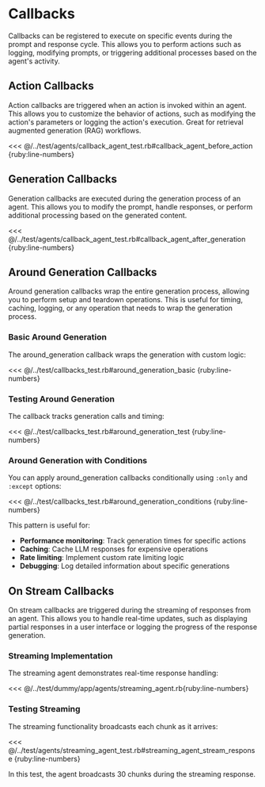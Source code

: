 # Callbacks

Callbacks can be registered to execute on specific events during the prompt and response cycle. This allows you to perform actions such as logging, modifying prompts, or triggering additional processes based on the agent's activity.

## Action Callbacks
Action callbacks are triggered when an action is invoked within an agent. This allows you to customize the behavior of actions, such as modifying the action's parameters or logging the action's execution. Great for retrieval augmented generation (RAG) workflows.

<<< @/../test/agents/callback_agent_test.rb#callback_agent_before_action {ruby:line-numbers}

## Generation Callbacks
Generation callbacks are executed during the generation process of an agent. This allows you to modify the prompt, handle responses, or perform additional processing based on the generated content.

<<< @/../test/agents/callback_agent_test.rb#callback_agent_after_generation {ruby:line-numbers}

## Around Generation Callbacks
Around generation callbacks wrap the entire generation process, allowing you to perform setup and teardown operations. This is useful for timing, caching, logging, or any operation that needs to wrap the generation process.

### Basic Around Generation

The around_generation callback wraps the generation with custom logic:

<<< @/../test/callbacks_test.rb#around_generation_basic {ruby:line-numbers}

### Testing Around Generation

The callback tracks generation calls and timing:

<<< @/../test/callbacks_test.rb#around_generation_test {ruby:line-numbers}

### Around Generation with Conditions

You can apply around_generation callbacks conditionally using `:only` and `:except` options:

<<< @/../test/callbacks_test.rb#around_generation_conditions {ruby:line-numbers}

This pattern is useful for:
- **Performance monitoring**: Track generation times for specific actions
- **Caching**: Cache LLM responses for expensive operations
- **Rate limiting**: Implement custom rate limiting logic
- **Debugging**: Log detailed information about specific generations

## On Stream Callbacks
On stream callbacks are triggered during the streaming of responses from an agent. This allows you to handle real-time updates, such as displaying partial responses in a user interface or logging the progress of the response generation. 

### Streaming Implementation

The streaming agent demonstrates real-time response handling:

<<< @/../test/dummy/app/agents/streaming_agent.rb{ruby:line-numbers}

### Testing Streaming

The streaming functionality broadcasts each chunk as it arrives:

<<< @/../test/agents/streaming_agent_test.rb#streaming_agent_stream_response {ruby:line-numbers}

In this test, the agent broadcasts 30 chunks during the streaming response.
